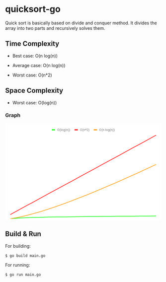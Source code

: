 # quicksort-go

Quick sort is basically based on divide and conquer method. It divides the array into two parts and recursively solves them.
    
## Time Complexity

- Best case:  O(n log(n))

- Average case:  O(n log(n))

- Worst case:  O(n*2)

## Space Complexity

- Worst case:  O(log(n))

### Graph
![graph](https://github.com/manerajona/quicksort-go/blob/master/Big%20O%20quicksort.png)

## Build & Run

For building:
```sh
$ go build main.go
```
For running:
```sh
$ go run main.go
```
